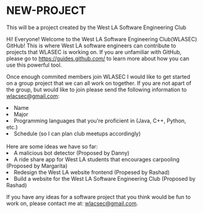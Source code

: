 # NEW-PROJECT
This will be a project created by the West LA Software Engineering Club

Hi! Everyone! Welcome to the  West LA Software Engineering Club(WLASEC) GitHub! This is where West LA software engineers can contribute to projects that WLASEC is working on. If you are unfamiliar with GitHub, please go to https://guides.github.com/ to learn more about how you can use this powerful tool. 

Once enough commited members join WLASEC I would like to get started on a group project that we can all work on together. If you are not apart of the group, but would like to join please send the following information to wlacsec@gmail.com:
<li>Name</li>
<li>Major</li>
<li>Programming languages that you're proficient in (Java, C++, Python, etc.)</li>
<li>Schedule (so I can plan club meetups accordingly)</li>

<br>
Here are some ideas we have so far:


<li>A malicious bot detector (Proposed by Danny)</li>
<li>A ride share app for West LA students that encourages carpooling (Proposed by Margarita)</li>
<li>Redesign the West LA website frontend (Propesed by Rashad) </li>
<li>Build a website for the West LA Software Engineering Club (Proposed by Rashad)</li>

If you have any ideas for a software project that you think would be fun to work on, please contact me at: wlacsec@gmail.com.
